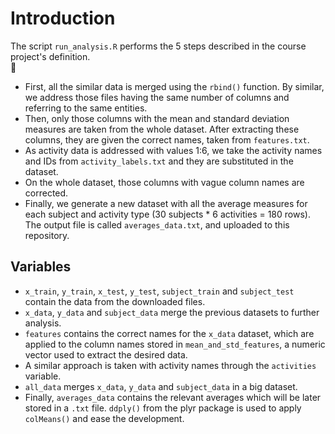 # Introduction  

 The script `run_analysis.R` performs the 5 steps described in the course project's definition.  
    
*  First, all the similar data is merged using the `rbind()` function. By similar, we address those files having the same        number of columns and referring to the same entities.  
*  Then, only those columns with the mean and standard deviation measures are taken from the whole dataset. After extracting     these columns, they are given the correct names, taken from `features.txt`.  
*  As activity data is addressed with values 1:6, we take the activity names and IDs from `activity_labels.txt` and they are     substituted in the dataset.  
*  On the whole dataset, those columns with vague column names are corrected.
*  Finally, we generate a new dataset with all the average measures for each subject and activity type (30 subjects * 6          activities = 180 rows). The output file is called `averages_data.txt`, and uploaded to this repository.  

 ## Variables  


*  `x_train`, `y_train`, `x_test`, `y_test`, `subject_train` and `subject_test` contain the data from the downloaded files.
*  `x_data`, `y_data` and `subject_data` merge the previous datasets to further analysis.  
*  `features` contains the correct names for the `x_data` dataset, which are applied to the column names stored in               `mean_and_std_features`, a numeric vector used to extract the desired data.  
*  A similar approach is taken with activity names through the `activities` variable.  
*  `all_data` merges `x_data`, `y_data` and `subject_data` in a big dataset.  
*  Finally, `averages_data` contains the relevant averages which will be later stored in a `.txt` file. `ddply()` from the       plyr package is used to apply `colMeans()` and ease the development.  
